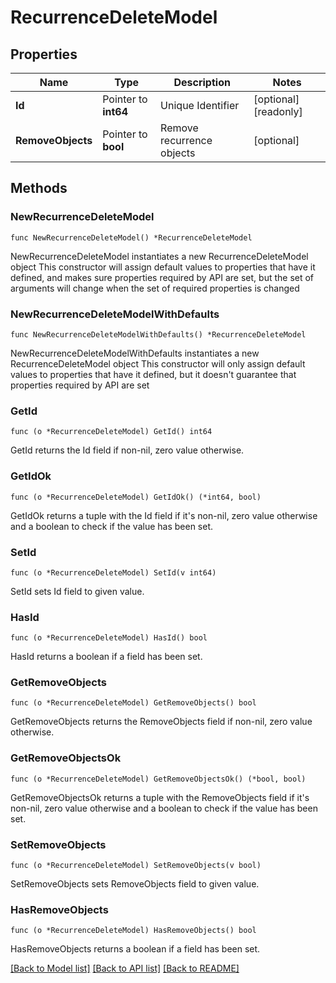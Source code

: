 # RecurrenceDeleteModel

## Properties

Name | Type | Description | Notes
------------ | ------------- | ------------- | -------------
**Id** | Pointer to **int64** | Unique Identifier | [optional] [readonly] 
**RemoveObjects** | Pointer to **bool** | Remove recurrence objects | [optional] 

## Methods

### NewRecurrenceDeleteModel

`func NewRecurrenceDeleteModel() *RecurrenceDeleteModel`

NewRecurrenceDeleteModel instantiates a new RecurrenceDeleteModel object
This constructor will assign default values to properties that have it defined,
and makes sure properties required by API are set, but the set of arguments
will change when the set of required properties is changed

### NewRecurrenceDeleteModelWithDefaults

`func NewRecurrenceDeleteModelWithDefaults() *RecurrenceDeleteModel`

NewRecurrenceDeleteModelWithDefaults instantiates a new RecurrenceDeleteModel object
This constructor will only assign default values to properties that have it defined,
but it doesn't guarantee that properties required by API are set

### GetId

`func (o *RecurrenceDeleteModel) GetId() int64`

GetId returns the Id field if non-nil, zero value otherwise.

### GetIdOk

`func (o *RecurrenceDeleteModel) GetIdOk() (*int64, bool)`

GetIdOk returns a tuple with the Id field if it's non-nil, zero value otherwise
and a boolean to check if the value has been set.

### SetId

`func (o *RecurrenceDeleteModel) SetId(v int64)`

SetId sets Id field to given value.

### HasId

`func (o *RecurrenceDeleteModel) HasId() bool`

HasId returns a boolean if a field has been set.

### GetRemoveObjects

`func (o *RecurrenceDeleteModel) GetRemoveObjects() bool`

GetRemoveObjects returns the RemoveObjects field if non-nil, zero value otherwise.

### GetRemoveObjectsOk

`func (o *RecurrenceDeleteModel) GetRemoveObjectsOk() (*bool, bool)`

GetRemoveObjectsOk returns a tuple with the RemoveObjects field if it's non-nil, zero value otherwise
and a boolean to check if the value has been set.

### SetRemoveObjects

`func (o *RecurrenceDeleteModel) SetRemoveObjects(v bool)`

SetRemoveObjects sets RemoveObjects field to given value.

### HasRemoveObjects

`func (o *RecurrenceDeleteModel) HasRemoveObjects() bool`

HasRemoveObjects returns a boolean if a field has been set.


[[Back to Model list]](../README.md#documentation-for-models) [[Back to API list]](../README.md#documentation-for-api-endpoints) [[Back to README]](../README.md)


